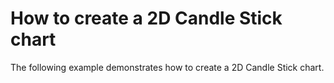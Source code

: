 # How to create a 2D Candle Stick chart


<p>The following example demonstrates how to create a 2D Candle Stick chart.</p>

<br/>


